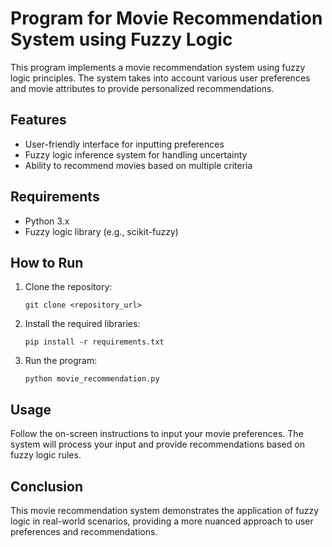 # Program for Movie Recommendation System using Fuzzy Logic 

This program implements a movie recommendation system using fuzzy logic principles. The system takes into account various user preferences and movie attributes to provide personalized recommendations.

## Features

- User-friendly interface for inputting preferences
- Fuzzy logic inference system for handling uncertainty
- Ability to recommend movies based on multiple criteria

## Requirements

- Python 3.x
- Fuzzy logic library (e.g., scikit-fuzzy)

## How to Run

1. Clone the repository:
   ```
   git clone <repository_url>
   ```

2. Install the required libraries:
   ```
   pip install -r requirements.txt
   ```

3. Run the program:
   ```
   python movie_recommendation.py
   ```

## Usage

Follow the on-screen instructions to input your movie preferences. The system will process your input and provide recommendations based on fuzzy logic rules.

## Conclusion

This movie recommendation system demonstrates the application of fuzzy logic in real-world scenarios, providing a more nuanced approach to user preferences and recommendations.